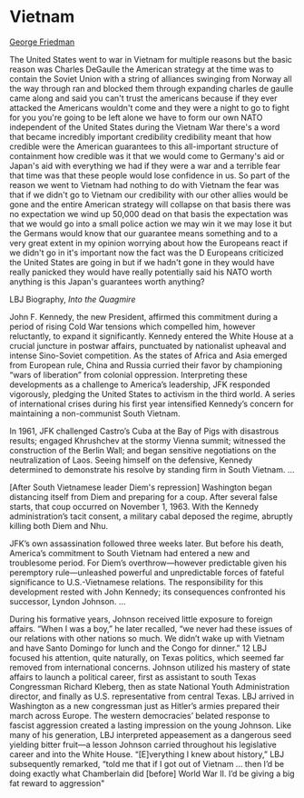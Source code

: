# Vietnam

[George Friedman](https://www.youtube.com/watch?v=mkSk7hKudpA)

The United States went to war in Vietnam for multiple reasons but the
basic reason was Charles DeGaulle the American strategy at the time
was to contain the Soviet Union with a string of alliances swinging
from Norway all the way through ran and blocked them through expanding
charles de gaulle came along and said you can't trust the americans
because if they ever attacked the Americans wouldn't come and they
were a night to go to fight for you you're going to be left alone we
have to form our own NATO independent of the United States during the
Vietnam War there's a word that became incredibly important
credibility credibility meant that how credible were the American
guarantees to this all-important structure of containment how credible
was it that we would come to Germany's aid or Japan's aid with
everything we had if they were a war and a terrible fear that time was
that these people would lose confidence in us. So part of the reason
we went to Vietnam had nothing to do with Vietnam the fear was that if
we didn't go to Vietnam our credibility with our other allies would be
gone and the entire American strategy will collapse on that basis
there was no expectation we wind up 50,000 dead on that basis the
expectation was that we would go into a small police action we may win
it we may lose it but the Germans would know that our guarantee means
something and to a very great extent in my opinion worrying about how
the Europeans react if we didn't go in it's important now the fact was
the D Europeans criticized the United States are going in but if we
hadn't gone in they would have really panicked they would have really
potentially said his NATO worth anything is this Japan's guarantees
worth anything?

LBJ Biography, *Into the Quagmire*

John F. Kennedy, the new President, affirmed this commitment during a
period of rising Cold War tensions which compelled him, however
reluctantly, to expand it significantly. Kennedy entered the White
House at a crucial juncture in postwar affairs, punctuated by
nationalist upheaval and intense Sino-Soviet competition. As the
states of Africa and Asia emerged from European rule, China and Russia
curried their favor by championing “wars of liberation” from colonial
oppression. Interpreting these developments as a challenge to
America’s leadership, JFK responded vigorously, pledging the United
States to activism in the third world.  A series of international
crises during his first year intensified Kennedy’s concern for
maintaining a non-communist South Vietnam.

In 1961, JFK challenged Castro’s Cuba at the Bay of Pigs with
disastrous results; engaged Khrushchev at the stormy Vienna summit;
witnessed the construction of the Berlin Wall; and began sensitive
negotiations on the neutralization of Laos. Seeing himself on the
defensive, Kennedy determined to demonstrate his resolve by standing
firm in South Vietnam. ...

[After South Vietnamese leader Diem's repression] Washington began
distancing itself from Diem and preparing for a coup.  After several
false starts, that coup occurred on November 1, 1963. With the Kennedy
administration’s tacit consent, a military cabal deposed the regime,
abruptly killing both Diem and Nhu.

JFK’s own assassination followed three weeks later. But before his
death, America’s commitment to South Vietnam had entered a new and
troublesome period. For Diem’s overthrow—however predictable given his
peremptory rule—unleashed powerful and unpredictable forces of fateful
significance to U.S.-Vietnamese relations. The responsibility for this
development rested with John Kennedy; its consequences confronted his
successor, Lyndon Johnson. ...

<a name='lbj'/>

During his formative years, Johnson received little exposure to
foreign affairs. “When I was a boy,” he later recalled, “we never had
these issues of our relations with other nations so much. We didn’t
wake up with Vietnam and have Santo Domingo for lunch and the Congo
for dinner.” 12 LBJ focused his attention, quite naturally, on Texas
politics, which seemed far removed from international
concerns. Johnson utilized his mastery of state affairs to launch a
political career, first as assistant to south Texas Congressman
Richard Kleberg, then as state National Youth Administration director,
and finally as U.S. representative from central Texas.  LBJ arrived in
Washington as a new congressman just as Hitler’s armies prepared their
march across Europe. The western democracies’ belated response to
fascist aggression created a lasting impression on the young
Johnson. Like many of his generation, LBJ interpreted appeasement as a
dangerous seed yielding bitter fruit—a lesson Johnson carried
throughout his legislative career and into the White
House. “[E]verything I knew about history,” LBJ subsequently remarked,
“told me that if I got out of Vietnam ...  then I’d be doing exactly
what Chamberlain did [before] World War II. I’d be giving a big fat
reward to aggression"

